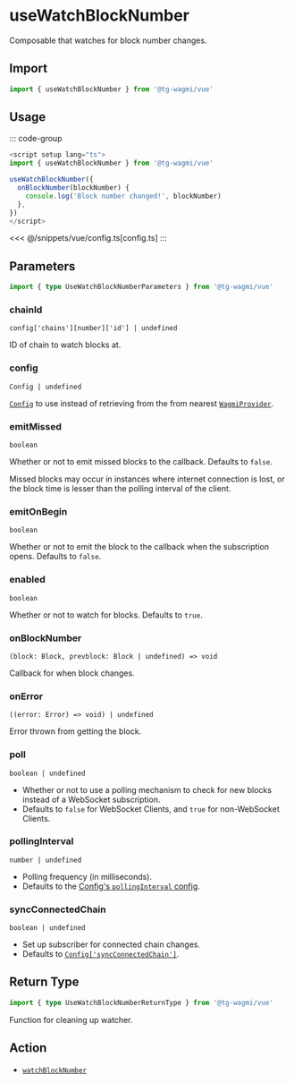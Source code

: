# useWatchBlockNumber

Composable that watches for block number changes.

## Import

```ts
import { useWatchBlockNumber } from '@tg-wagmi/vue'
```

## Usage

::: code-group
```ts [index.vue]
<script setup lang="ts">
import { useWatchBlockNumber } from '@tg-wagmi/vue'

useWatchBlockNumber({
  onBlockNumber(blockNumber) {
    console.log('Block number changed!', blockNumber)
  },
})
</script>
```
<<< @/snippets/vue/config.ts[config.ts]
:::

## Parameters

```ts
import { type UseWatchBlockNumberParameters } from '@tg-wagmi/vue'
```

### chainId

`config['chains'][number]['id'] | undefined`

ID of chain to watch blocks at.

### config

`Config | undefined`

[`Config`](/react/api/createConfig#config) to use instead of retrieving from the from nearest [`WagmiProvider`](/react/api/WagmiProvider).

### emitMissed

`boolean`

Whether or not to emit missed blocks to the callback. Defaults to `false`.

Missed blocks may occur in instances where internet connection is lost, or the block time is lesser than the polling interval of the client.

### emitOnBegin

`boolean`

Whether or not to emit the block to the callback when the subscription opens. Defaults to `false`.

### enabled

`boolean`

Whether or not to watch for blocks. Defaults to `true`.

### onBlockNumber

`(block: Block, prevblock: Block | undefined) => void`

Callback for when block changes.

### onError

`((error: Error) => void) | undefined`

Error thrown from getting the block.

### poll

`boolean | undefined`

- Whether or not to use a polling mechanism to check for new blocks instead of a WebSocket subscription.
- Defaults to `false` for WebSocket Clients, and `true` for non-WebSocket Clients.

### pollingInterval

`number | undefined`

- Polling frequency (in milliseconds).
- Defaults to the [Config's `pollingInterval` config](/core/api/createConfig#pollinginterval).

### syncConnectedChain

`boolean | undefined`

- Set up subscriber for connected chain changes.
- Defaults to [`Config['syncConnectedChain']`](/core/api/createConfig#syncconnectedchain).

## Return Type

```ts
import { type UseWatchBlockNumberReturnType } from '@tg-wagmi/vue'
```

Function for cleaning up watcher.

## Action

- [`watchBlockNumber`](/core/api/actions/watchBlockNumber)
